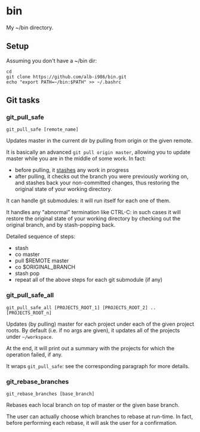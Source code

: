 # bin

My ~/bin directory.

## Setup

Assuming you don't have a ~/bin dir:

```
cd
git clone https://github.com/alb-i986/bin.git
echo "export PATH=~/bin:$PATH" >> ~/.bashrc
```

## Git tasks

### git_pull_safe

```
git_pull_safe [remote_name]
```

Updates master in the current dir by pulling from origin or the given remote.

It is basically an advanced `git pull origin master`, allowing you to update master while you are in the middle of some work.
In fact:

- before pulling, it [stashes](https://git-scm.com/book/en/v2/Git-Tools-Stashing-and-Cleaning) any work in progress
- after pulling, it checks out the branch you were previously working on, and stashes back your non-committed changes, thus restoring the original state of your working directory.

It can handle git submodules: it will run itself for each one of them.

It handles any "abnormal" termination like CTRL-C: in such cases it will restore the original state of your working directory by checking out the original branch, and by stash-popping back.


Detailed sequence of steps:

- stash
- co master
- pull $REMOTE master
- co $ORIGINAL_BRANCH
- stash pop
- repeat all of the above steps for each git submodule (if any)


### git_pull_safe_all

```
git_pull_safe_all [PROJECTS_ROOT_1] [PROJECTS_ROOT_2] .. [PROJECTS_ROOT_n]
```

Updates (by pulling) master for each project under each of the given project roots.
By default (i.e. if no args are given), it updates all of the projects under `~/workspace`.

At the end, it will print out a summary with the projects for which the operation failed, if any.

It wraps `git_pull_safe`: see the corresponding paragraph for more details.


### git_rebase_branches

```
git_rebase_branches [base_branch]
```

Rebases each local branch on top of master or the given base branch.

The user can actually choose which branches to rebase at run-time.
In fact, before performing each rebase, it will ask the user for a confirmation.

